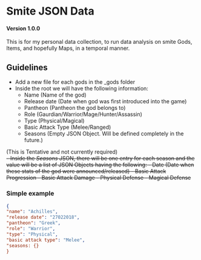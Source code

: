 # Smite JSON Data

#### Version 1.0.0

This is for my personal data collection, to run data analysis on smite Gods, Items, and hopefully Maps, in a temporal manner.


## Guidelines

- Add a new file for each gods in the _gods folder
- Inside the root we will have the following information:
    -  Name (Name of the god)
    -  Release date (Date when god was first introduced into the game)
    -  Pantheon (Pantheon the god belongs to)
    -  Role (Gaurdian/Warrior/Mage/Hunter/Assassin)
    -  Type (Physical/Magical)
    -  Basic Attack Type (Melee/Ranged)
    -  Seasons (Empty JSON Object. Will be defined completely in the future.)

(This is Tentative and not currently required)<br>
<s>-  Inside the _Seasons_ JSON, there will be one entry for each season and the value will be a list of JSON Objects having the following:
    -  Date (Date when these stats of the god were announced/released)
    -  Basic Attack Progression
    -  Basic Attack Damage
    -  Physical Defense
    -  Magical Defense</s>


### Simple example

```JSON
{
"name": "Achilles",
"release date": "27022018",
"pantheon": "Greek",
"role": "Warrior",
"type": "Physical",
"basic attack type": "Melee",
"seasons: {}
}
```
